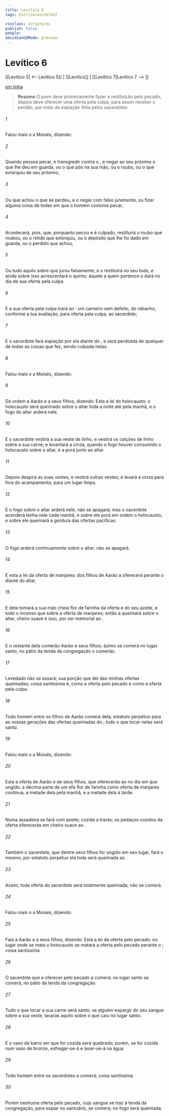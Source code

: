 ```yaml
---
title: Levítico 6
tags: Escrituras\VelhoT

cssclass: scriptures
publish: false
people:
obsidianUIMode: preview
---
```


# Levítico 6
[[Levítico 5| <-- Levítico 5]] | [[Levítico]] | [[Levítico 7|Levítico 7 --> ]]

[em linha](https://churchofjesuschrist.org/study/scriptures/ot/lev/6?lang=por)

> __Resumo__
O povo deve primeiramente fazer a restituição pelo pecado, depois deve oferecer uma oferta pela culpa, para assim receber o perdão, por meio da expiação feita pelos sacerdotes.

###### 1 
Falou mais o  a Moisés, dizendo:

###### 2 
Quando  pessoa pecar, e transgredir contra o , e negar ao seu próximo o que lhe deu em guarda, ou o que pôs na sua mão, ou o roubo, ou o que extorquiu de seu próximo,

###### 3 
Ou que achou o que se perdeu, e o negar com falso juramento, ou fizer alguma  coisa de todas em que o homem costuma pecar,

###### 4 
Acontecerá, pois, que, porquanto pecou e é culpado, restituirá o roubo que roubou, ou o retido que extorquiu, ou o depósito que lhe foi dado em guarda, ou o perdido que achou,

###### 5 
Ou tudo aquilo sobre que jurou falsamente; e o restituirá no seu todo, e ainda sobre isso acrescentará o quinto; àquele a quem pertence o dará no dia de sua oferta pela culpa.

###### 6 
E a sua oferta pela culpa trará ao : um carneiro sem defeito, do rebanho, conforme a tua avaliação, para oferta pela culpa,  ao sacerdote;

###### 7 
E o sacerdote fará expiação por ela diante do , e será perdoada de qualquer de todas as coisas que fez, sendo culpada nelas.

###### 8 
Falou mais o  a Moisés, dizendo:

###### 9 
Dá ordem a Aarão e a seus filhos, dizendo: Esta  a lei do holocausto: o holocausto será queimado sobre o altar toda a noite até pela manhã, e o fogo do altar arderá nele.

###### 10 
E o sacerdote vestirá a sua veste de linho, e vestirá os calções de linho sobre a sua carne; e levantará a cinza, quando o fogo houver consumido o holocausto sobre o altar, e a porá junto ao altar.

###### 11 
Depois despirá as suas vestes, e vestirá outras vestes; e levará a cinza para fora do acampamento, para um lugar limpo.

###### 12 
E o fogo sobre o altar arderá nele, não se apagará; mas o sacerdote acenderá lenha nele cada manhã, e sobre ele porá em ordem o holocausto, e sobre ele queimará a gordura das ofertas pacíficas.

###### 13 
O fogo arderá continuamente sobre o altar; não se apagará.

###### 14 
E esta  a lei da oferta de manjares:  dos filhos de Aarão a oferecerá perante o  diante do altar,

###### 15 
E dela tomará a sua mão cheia  flor de farinha da oferta e do seu azeite, e todo o incenso que  sobre a oferta de manjares; então a queimará sobre o altar, cheiro suave é isso, por ser memorial ao .

###### 16 
E o restante dela comerão Aarão e seus filhos; ázimo se comerá no lugar santo, no pátio da tenda da congregação o comerão.

###### 17 
Levedado não se assará; sua porção  que  dei das minhas ofertas queimadas; coisa santíssima é, como a oferta pelo pecado e como a oferta pela culpa.

###### 18 
Todo homem entre os filhos de Aarão comerá dela; estatuto perpétuo  para as vossas gerações das ofertas queimadas do ; tudo o que tocar nelas será santo.

###### 19 
Falou mais o  a Moisés, dizendo:

###### 20 
Esta  a oferta de Aarão e de seus filhos, que oferecerão ao  no dia em que  ungido: a décima parte de um efa  flor de farinha como oferta de manjares contínua; a metade dela pela manhã, e a  metade dela à tarde.

###### 21 
Numa assadeira se fará com azeite; cozida a trarás;  os pedaços cozidos da oferta oferecerás em cheiro suave ao .

###### 22 
Também o sacerdote, que dentre seus filhos for ungido em seu lugar, fará o mesmo; por estatuto perpétuo  ela toda será queimada ao .

###### 23 
Assim, toda oferta do sacerdote será totalmente queimada; não se comerá.

###### 24 
Falou mais o  a Moisés, dizendo:

###### 25 
Fala a Aarão e a seus filhos, dizendo: Esta  a lei da oferta pelo pecado: no lugar onde se mata o holocausto se matará a oferta pelo pecado perante o ; coisa santíssima 

###### 26 
O sacerdote que a oferecer pelo pecado a comerá; no lugar santo se comerá, no pátio da tenda da congregação.

###### 27 
Tudo o que tocar a sua carne será santo; se alguém espargir do seu sangue sobre a sua veste, lavarás aquilo sobre o que caiu no lugar santo.

###### 28 
E o vaso de barro em que for cozida será quebrado; porém, se for cozida num vaso de bronze, esfregar-se-á e lavar-se-á na água.

###### 29 
Todo homem entre os sacerdotes a comerá; coisa santíssima 

###### 30 
Porém nenhuma oferta pelo pecado, cujo sangue se traz à tenda da congregação, para expiar no santuário, se comerá; no fogo será queimada.

